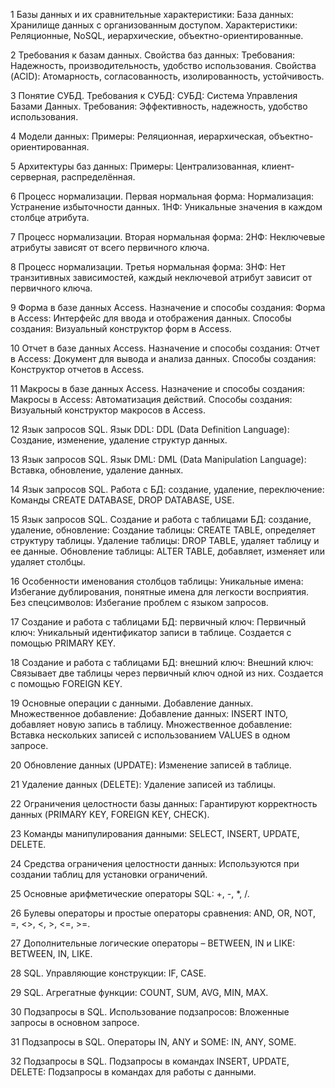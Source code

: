 1 Базы данных и их сравнительные характеристики:
База данных: Хранилище данных с организованным доступом.
Характеристики: Реляционные, NoSQL, иерархические, объектно-ориентированные.

2 Требования к базам данных. Свойства баз данных:
Требования: Надежность, производительность, удобство использования.
Свойства (ACID): Атомарность, согласованность, изолированность, устойчивость.

3 Понятие СУБД. Требования к СУБД:
СУБД: Система Управления Базами Данных.
Требования: Эффективность, надежность, удобство использования.

4 Модели данных:
Примеры: Реляционная, иерархическая, объектно-ориентированная.

5 Архитектуры баз данных:
Примеры: Централизованная, клиент-серверная, распределённая.

6 Процесс нормализации. Первая нормальная форма:
Нормализация: Устранение избыточности данных.
1НФ: Уникальные значения в каждом столбце атрибута.

7 Процесс нормализации. Вторая нормальная форма:
2НФ: Неключевые атрибуты зависят от всего первичного ключа.

8 Процесс нормализации. Третья нормальная форма:
3НФ: Нет транзитивных зависимостей, каждый неключевой атрибут зависит от первичного ключа.

9 Форма в базе данных Access. Назначение и способы создания:
Форма в Access: Интерфейс для ввода и отображения данных.
Способы создания: Визуальный конструктор форм в Access.

10 Отчет в базе данных Access. Назначение и способы создания:
Отчет в Access: Документ для вывода и анализа данных.
Способы создания: Конструктор отчетов в Access.

11 Макросы в базе данных Access. Назначение и способы создания:
Макросы в Access: Автоматизация действий.
Способы создания: Визуальный конструктор макросов в Access.

12 Язык запросов SQL. Язык DDL:
DDL (Data Definition Language): Создание, изменение, удаление структур данных.

13 Язык запросов SQL. Язык DML:
DML (Data Manipulation Language): Вставка, обновление, удаление данных.

14 Язык запросов SQL. Работа с БД: создание, удаление, переключение:
Команды CREATE DATABASE, DROP DATABASE, USE.

15 Язык запросов SQL. Создание и работа с таблицами БД: создание, удаление, обновление:
Создание таблицы: CREATE TABLE, определяет структуру таблицы.
Удаление таблицы: DROP TABLE, удаляет таблицу и ее данные.
Обновление таблицы: ALTER TABLE, добавляет, изменяет или удаляет столбцы.

16 Особенности именования столбцов таблицы:
Уникальные имена: Избегание дублирования, понятные имена для легкости восприятия.
Без спецсимволов: Избегание проблем с языком запросов.

17 Создание и работа с таблицами БД: первичный ключ:
Первичный ключ: Уникальный идентификатор записи в таблице. Создается с помощью PRIMARY KEY.

18 Создание и работа с таблицами БД: внешний ключ:
Внешний ключ: Связывает две таблицы через первичный ключ одной из них. Создается с помощью FOREIGN KEY.

19 Основные операции с данными. Добавление данных. Множественное добавление:
Добавление данных: INSERT INTO, добавляет новую запись в таблицу.
Множественное добавление: Вставка нескольких записей с использованием VALUES в одном запросе.

20 Обновление данных (UPDATE):
Изменение записей в таблице.

21 Удаление данных (DELETE):
Удаление записей из таблицы.

22 Ограничения целостности базы данных:
Гарантируют корректность данных (PRIMARY KEY, FOREIGN KEY, CHECK).

23 Команды манипулирования данными:
SELECT, INSERT, UPDATE, DELETE.

24 Средства ограничения целостности данных:
Используются при создании таблиц для установки ограничений.

25 Основные арифметические операторы SQL:
+, -, *, /.

26 Булевы операторы и простые операторы сравнения:
AND, OR, NOT, =, <>, <, >, <=, >=.

27 Дополнительные логические операторы – BETWEEN, IN и LIKE:
BETWEEN, IN, LIKE.

28 SQL. Управляющие конструкции:
IF, CASE.

29 SQL. Агрегатные функции:
COUNT, SUM, AVG, MIN, MAX.

30 Подзапросы в SQL. Использование подзапросов:
Вложенные запросы в основном запросе.

31 Подзапросы в SQL. Операторы IN, ANY и SOME:
IN, ANY, SOME.

32 Подзапросы в SQL. Подзапросы в командах INSERT, UPDATE, DELETE:
Подзапросы в командах для работы с данными.
